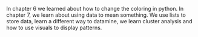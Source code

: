 In chapter 6 we learned about how to change the coloring in python. In chapter 7, we learn about using data to mean something. 
We use lists to store data, learn a different way to datamine, we learn cluster analysis and how to use visuals to display patterns.
